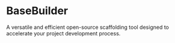 # BaseBuilder
A versatile and efficient open-source scaffolding tool designed to accelerate your project development process.
